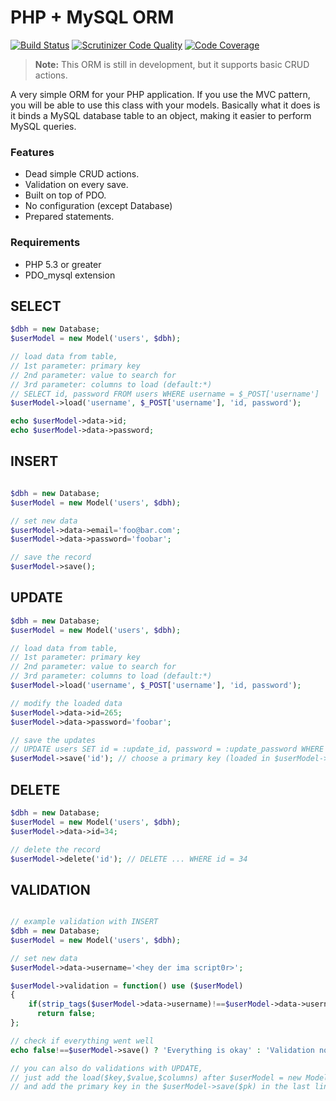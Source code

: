 PHP + MySQL ORM
=====================
[![Build Status](https://scrutinizer-ci.com/g/KuntaProject/ORMLight/badges/build.png?b=master)](https://scrutinizer-ci.com/g/KuntaProject/ORMLight/build-status/master) [![Scrutinizer Code Quality](https://scrutinizer-ci.com/g/KuntaProject/ORMLight/badges/quality-score.png?b=master)](https://scrutinizer-ci.com/g/KuntaProject/ORMLight/?branch=master) [![Code Coverage](https://scrutinizer-ci.com/g/KuntaProject/ORMLight/badges/coverage.png?b=master)](https://scrutinizer-ci.com/g/KuntaProject/ORMLight/?branch=master)
> **Note:** This ORM is still in development, but it supports basic CRUD actions.

A very simple ORM for your PHP application. If you use the MVC pattern, you will be able to use this class with your models. Basically what it does is it binds a MySQL database table to an object, making it easier to perform MySQL queries.

### Features ###

* Dead simple CRUD actions.
* Validation on every save.
* Built on top of PDO.
* No configuration (except Database)
* Prepared statements.

### Requirements ###

* PHP 5.3 or greater
* PDO_mysql extension

SELECT
-------------------

```php
$dbh = new Database;
$userModel = new Model('users', $dbh);

// load data from table,
// 1st parameter: primary key
// 2nd parameter: value to search for
// 3rd parameter: columns to load (default:*)
// SELECT id, password FROM users WHERE username = $_POST['username']
$userModel->load('username', $_POST['username'], 'id, password'); 

echo $userModel->data->id;
echo $userModel->data->password;
```

INSERT
-------------------

```php

$dbh = new Database;
$userModel = new Model('users', $dbh);

// set new data
$userModel->data->email='foo@bar.com';
$userModel->data->password='foobar';

// save the record
$userModel->save();
```

UPDATE
-------------------

```php
$dbh = new Database;
$userModel = new Model('users', $dbh);

// load data from table,
// 1st parameter: primary key
// 2nd parameter: value to search for
// 3rd parameter: columns to load (default:*)
$userModel->load('username', $_POST['username'], 'id, password'); 

// modify the loaded data
$userModel->data->id=265;
$userModel->data->password='foobar';

// save the updates
// UPDATE users SET id = :update_id, password = :update_password WHERE id = 265
$userModel->save('id'); // choose a primary key (loaded in $userModel->load, 3rd parameter)
```

DELETE
-------------------

```php
$dbh = new Database;
$userModel = new Model('users', $dbh);
$userModel->data->id=34;

// delete the record
$userModel->delete('id'); // DELETE ... WHERE id = 34
```

VALIDATION
-------------------

```php

// example validation with INSERT
$dbh = new Database;
$userModel = new Model('users', $dbh);

// set new data
$userModel->data->username='<hey der ima script0r>';

$userModel->validation = function() use ($userModel) 
{
	if(strip_tags($userModel->data->username)!==$userModel->data->username)
	  return false;
};

// check if everything went well
echo false!==$userModel->save() ? 'Everything is okay' : 'Validation not passed';

// you can also do validations with UPDATE, 
// just add the load($key,$value,$columns) after $userModel = new Model('users')
// and add the primary key in the $userModel->save($pk) in the last line
```
